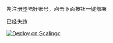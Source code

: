 
先注册登陆好账号，点击下面按钮一键部署

已经失效

[![Deploy on Scalingo](https://cdn.scalingo.com/deploy/button.svg)](https://dashboard.scalingo.com/create/app?source=https://github.com/dsadsadsss/scalingo-nodejs#main)
